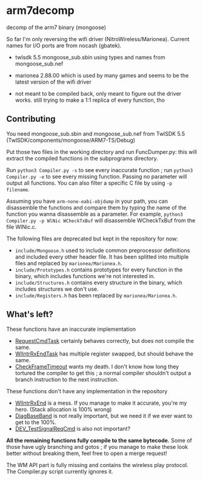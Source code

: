 # arm7decomp
decomp of the arm7 binary (mongoose)

So far I'm only reversing the wifi driver (NitroWireless/Marionea). Current names for I/O ports are from nocash (gbatek).

- twlsdk 5.5 mongoose_sub.sbin using types and names from mongoose_sub.nef

- marionea 2.88.00 which is used by many games and seems to be the latest version of the wifi driver

- not meant to be compiled back, only meant to figure out the driver works. still trying to make a 1:1 replica of every function, tho

## Contributing

You need mongoose_sub.sbin and mongoose_sub.nef from TwlSDK 5.5 (TwlSDK/components/mongoose/ARM7-TS/Debug)

Put those two files in the working directory and run FuncDumper.py: this will extract the compiled functions in the subprograms directory.

Run `python3 Compiler.py -s` to see every inaccurate function ; run `python3 Compiler.py -e` to see every missing function. Passing no parameter will output all functions. You can also filter a specific C file by using `-p filename`.

Assuming you have `arm-none-eabi-objdump` in your path, you can disassemble the functions and compare them by typing the name of the function you wanna disassemble as a parameter. For example, `python3 Compiler.py -p WlNic WCheckTxBuf` will disassemble WCheckTxBuf from the file WlNic.c.

The following files are deprecated but kept in the repository for now:
- `include/Mongoose.h` used to include common preprocessor definitions and included every other header file. It has been splitted into multiple files and replaced by `marionea/Marionea.h`.
- `include/Prototypes.h` contains prototypes for every function in the binary, which includes functions we're not interested in.
- `include/Structures.h` contains every structure in the binary, which includes structures we don't use.
- `include/Registers.h` has been replaced by `marionea/Marionea.h`.

## What's left?

These functions have an inaccurate implementation
- [RequestCmdTask](https://decomp.me/scratch/Xdhok) certainly behaves correctly, but does not compile the same.
- [WlIntrRxEndTask](https://decomp.me/scratch/UHoXL) has multiple register swapped, but should behave the same.
- [CheckFrameTimeout](https://decomp.me/scratch/9KvUP) wants my death. I don't know how long they tortured the compiler to get this ; a normal compiler shouldn't output a branch instruction to the next instruction. 

These functions don't have any implementation in the repository
- [WlIntrRxEnd](https://decomp.me/scratch/3CheC) is a mess. If you manage to make it accurate, you're my hero. (Stack allocation is 100% wrong)
- [DiagBaseBand](https://decomp.me/scratch/8cHjU) is not really important, but we need it if we ever want to get to the 100%.
- [DEV_TestSignalReqCmd](https://decomp.me/scratch/w1lZs) is also not important?

**All the remaining functions fully compile to the same bytecode.** Some of those have ugly branching and gotos ; if you manage to make these look better without breaking them, feel free to open a merge request!

The WM API part is fully missing and contains the wireless play protocol. The Compiler.py script currently ignores it.